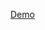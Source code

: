 [Demo](https://raw.githubusercontent.com/ezra-ramatong/gsap-vibes/blob/main/cursor-follow/assets/demo.mp4)
